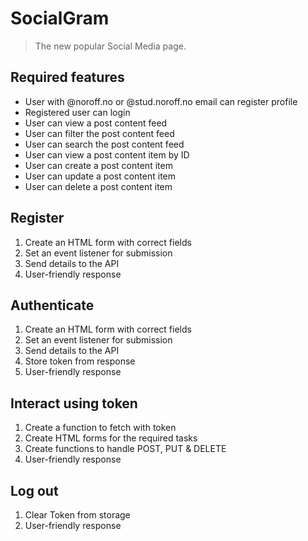 # SocialGram

>The new popular Social Media page.

## Required features

 - User with @noroff.no or @stud.noroff.no email can register profile
 - Registered user can login
 - User can view a post content feed
 - User can filter the post content feed
 - User can search the post content feed
 - User can view a post content item by ID
 - User can create a post content item
 - User can update a post content item
 - User can delete a post content item


## Register

1. Create an HTML form with correct fields
2. Set an event listener for submission
3. Send details to the API
4. User-friendly response

## Authenticate

1. Create an HTML form with correct fields
2. Set an event listener for submission
3. Send details to the API
4. Store token from response
5. User-friendly response

## Interact using token

1. Create a function to fetch with token
2. Create HTML forms for the required tasks
3. Create functions to handle POST, PUT & DELETE
4. User-friendly response

## Log out
1. Clear Token from storage
2. User-friendly response